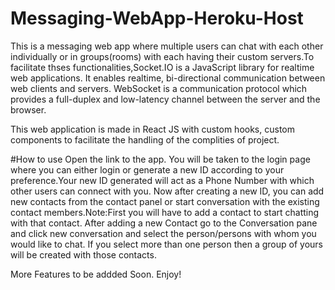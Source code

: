 # Messaging-WebApp-Heroku-Host

This is a messaging web app where multiple users can chat with each other individually or in groups(rooms) with each having their custom servers.To facilitate thses functionalities,Socket.IO is a JavaScript library for realtime web applications. It enables realtime, bi-directional communication between web clients and servers.
WebSocket is a communication protocol which provides a full-duplex and low-latency channel between the server and the browser.

This web application is made in React JS with custom hooks, custom components to facilitate the handling of the complities of project.


#How to use
Open the link to the app. You will be taken to the login page where you can either login or generate a new ID according to your preference.Your new ID generated will act as a Phone Number with which other users can connect with you.
Now after  creating a new ID, you can add new contacts from the contact panel or start conversation with the existing contact members.Note:First you will have to add a contact to start chatting with that contact. After adding a new Contact go to the Conversation pane and click new conversation and select the person/persons with whom you would like to chat.
If you select more than one person then a group of yours will be created with those contacts.

More Features to be addded Soon.
Enjoy!
